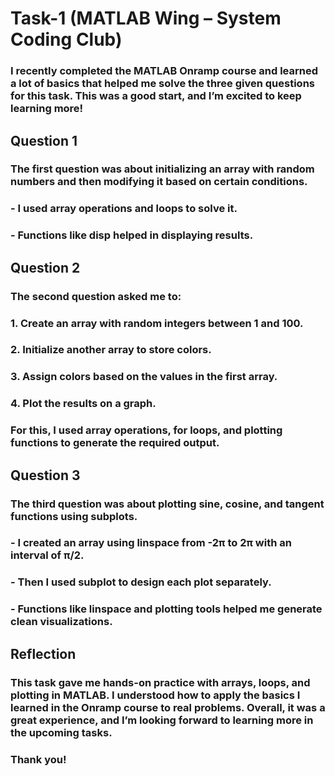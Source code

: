 # Task-1  (MATLAB Wing – System Coding Club)

### I recently completed the MATLAB Onramp course and learned a lot of basics that helped me solve the three given questions for this task. This was a good start, and I’m excited to keep learning more!

## Question 1
### The first question was about initializing an array with random numbers and then modifying it based on certain conditions.

### - I used array operations and loops to solve it.
### - Functions like disp helped in displaying results.

## Question 2
### The second question asked me to:
### 1. Create an array with random integers between 1 and 100.
### 2. Initialize another array to store colors.
### 3. Assign colors based on the values in the first array.
### 4. Plot the results on a graph.
### For this, I used array operations, for loops, and plotting functions to generate the required output.

## Question 3
### The third question was about plotting sine, cosine, and tangent functions using subplots.
### - I created an array using linspace from -2π to 2π with an interval of π/2.
### - Then I used subplot to design each plot separately.
### - Functions like linspace and plotting tools helped me generate clean visualizations.

## Reflection
### This task gave me hands-on practice with arrays, loops, and plotting in MATLAB. I understood how to apply the basics I learned in the Onramp course to real problems. Overall, it was a great experience, and I’m looking forward to learning more in the upcoming tasks.

### Thank you!
